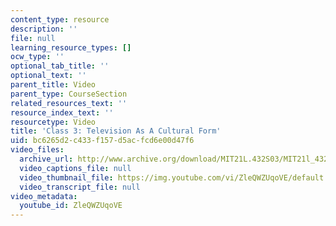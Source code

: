 ```yaml
---
content_type: resource
description: ''
file: null
learning_resource_types: []
ocw_type: ''
optional_tab_title: ''
optional_text: ''
parent_title: Video
parent_type: CourseSection
related_resources_text: ''
resource_index_text: ''
resourcetype: Video
title: 'Class 3: Television As A Cultural Form'
uid: bc6265d2-c433-f157-d5ac-fcd6e00d47f6
video_files:
  archive_url: http://www.archive.org/download/MIT21L.432S03/MIT21l_432F01class03_300k.mp4
  video_captions_file: null
  video_thumbnail_file: https://img.youtube.com/vi/ZleQWZUqoVE/default.jpg
  video_transcript_file: null
video_metadata:
  youtube_id: ZleQWZUqoVE
---
```

